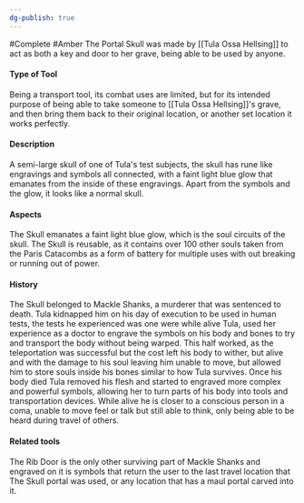 ```yaml
---
dg-publish: true
---
```

#Complete #Amber
The Portal Skull was made by [[Tula Ossa Hellsing]] to act as both a key and door to her grave, being able to be used by anyone. 
#### Type of Tool
Being a transport tool, its combat uses are limited, but for its intended purpose of being able to take someone to [[Tula Ossa Hellsing]]'s grave, and then bring them back to their original location, or another set location it works perfectly.
#### Description 
A semi-large skull of one of Tula's test subjects, the skull has rune like engravings and symbols all connected, with a faint light blue glow that emanates from the inside of these engravings. Apart from the symbols and the glow, it looks like a normal skull.
#### Aspects 
The Skull emanates a faint light blue glow, which is the soul circuits of the skull. The Skull is reusable, as it contains over 100 other souls taken from the Paris Catacombs as a form of battery for multiple uses with out breaking or running out of power. 
#### History 
The Skull belonged to Mackle Shanks, a murderer that was sentenced to death. Tula kidnapped him on his day of execution to be used in human tests, the tests he experienced was one were while alive Tula, used her experience as a doctor to engrave the symbols on his body and bones to try and transport the body without being warped. This half worked, as the teleportation was successful but the cost left his body to wither, but alive and with the damage to his soul leaving him unable to move, but allowed him to store souls inside his bones similar to how Tula survives. Once his body died Tula removed his flesh and started to engraved more complex and powerful symbols, allowing her to turn parts of his body into tools and transportation devices. While alive he is closer to a conscious person in a coma, unable to move feel or talk but still able to think, only being able to be heard during travel of others.  
#### Related tools 
The Rib Door is the only other surviving part of Mackle Shanks and engraved on it is symbols that return the user to the last travel location that The Skull portal was used, or any location that has a maul portal carved into it. 